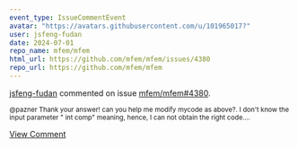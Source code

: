 ```yaml
---
event_type: IssueCommentEvent
avatar: "https://avatars.githubusercontent.com/u/101965017?"
user: jsfeng-fudan
date: 2024-07-01
repo_name: mfem/mfem
html_url: https://github.com/mfem/mfem/issues/4380
repo_url: https://github.com/mfem/mfem
---
```


<a href='https://github.com/jsfeng-fudan' target='_blank'>jsfeng-fudan</a> commented on issue <a href='https://github.com/mfem/mfem/issues/4380' target='_blank'>mfem/mfem#4380</a>.

<small>@pazner Thank your answer!  can you help me modify mycode as above?.  I don't know the input parameter " int comp" meaning, hence,  I can not obtain the right code....</small>

<a href='https://github.com/mfem/mfem/issues/4380' target='_blank'>View Comment</a>